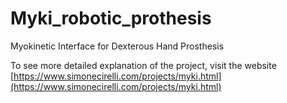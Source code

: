 # Myki_robotic_prothesis
Myokinetic Interface for Dexterous Hand Prosthesis


To see more detailed explanation of the project, visit the website [https://www.simonecirelli.com/projects/myki.html](https://www.simonecirelli.com/projects/myki.html)
